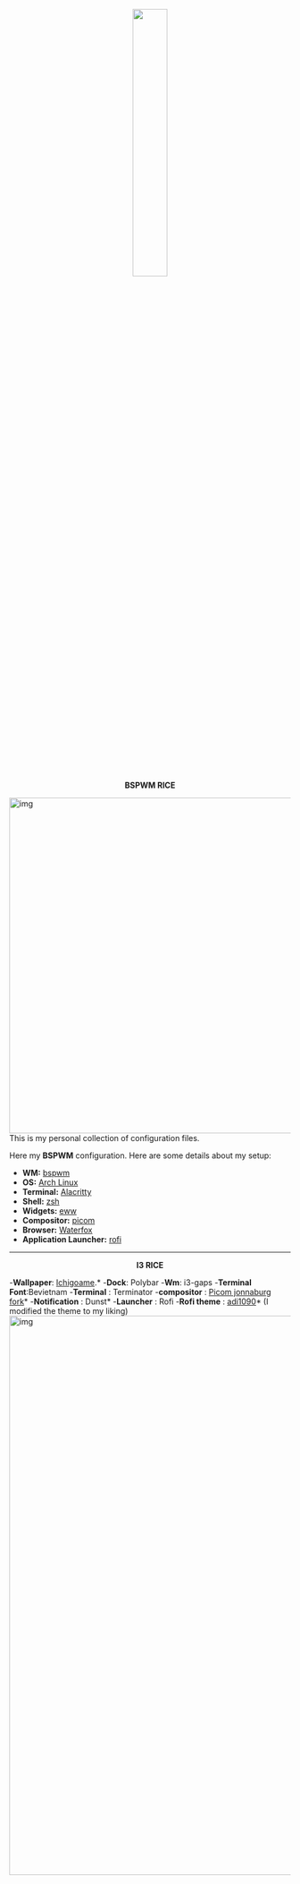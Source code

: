 <!-- HEADERS -->
<p align="center">
  <img width="35%" src="https://raw.githubusercontent.com/cybi00000/Normie-rice/main/Dot%20files/ign_waifu.png" />
</p>

<p align="center">
  <b> BSPWM RICE </b>
</p>
<img src="https://raw.githubusercontent.com/cybi00000/Normie-rice/main/Dot%20files/NOrmie2.png" alt="img" align="right" width="600px">
This is my personal collection of configuration files.

Here  my **BSPWM** configuration.
Here are some details about my setup:

   - **WM:**                   [bspwm](https://github.com/baskerville/bspwm)
   - **OS:**                   [Arch Linux](https://archlinux.org)
   - **Terminal:**             [Alacritty](https://github.com/alacritty/alacritty)
   - **Shell:**                [zsh](https://wiki.archlinux.org/index.php/Zsh)
   - **Widgets:**              [eww](https://github.com/elkowar/eww)
   - **Compositor:**           [picom](https://github.com/yshui/picom)
   - **Browser:**              [Waterfox](https://www.waterfox.net)
   - **Application Launcher:** [rofi](https://github.com/davatorium/rofi)

---





<p align="center">
  <b> I3 RICE </b>
</p>

-**Wallpaper**: [Ichigoame](https://gelbooru.com/index.php?page=post&s=view&id=6195212&tags=ichigoame+).*
-**Dock**: Polybar
-**Wm**: i3-gaps
-**Terminal Font**:Bevietnam
-**Terminal** : Terminator
-**compositor** : [Picom jonnaburg fork](https://github.com/jonaburg/picom)*
-**Notification** : Dunst*
-**Launcher** : Rofi
-**Rofi theme** : [adi1090](https://github.com/adi1090x/rofi)* (I modified the theme to my liking) 
<img src="https://cdn.discordapp.com/attachments/862918880523583498/876800495463829524/ricecomplete.png" alt="img" align="right" width="600px" height="1000">







